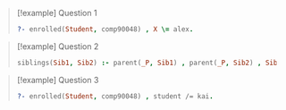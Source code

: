 
>[!example] Question 1
>```prolog
>?- enrolled(Student, comp90048) , X \= alex.
>```


>[!example] Question 2
>```prolog
>siblings(Sib1, Sib2) :- parent(_P, Sib1) , parent(_P, Sib2) , Sib1 \= Sib2.
>```


>[!example] Question 3
>```prolog
>?- enrolled(Student, comp90048) , student /= kai.
>```


